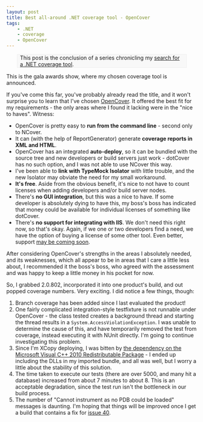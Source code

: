 ```yaml
---
layout: post
title: Best all-around .NET coverage tool - OpenCover
tags: 
    - .NET
    - coverage
    - OpenCover
---
```


<div style="padding-left:.5em;padding-right:.5em;margin-left:2em;margin-right:2em;border:1px solid #EEE;background-color:#f8f8f8;">
This post is the conclusion of a series chronicling my <a href="/2011/07/18/can-you-cover-me-looking-for-a-net-coverage-tool/">search for a .NET coverage tool</a>.
</div>

This is the gala awards show, where my chosen coverage tool is announced. 

If you've come this far, you've probably already read the title, and it won't surprise you to learn that I've chosen <a href="https://github.com/sawilde/opencover">OpenCover</a>. It offered the best fit for my requirements - the only areas where I found it lacking were in the "nice to haves". <!--more-->Witness:
<ul>
   <li>OpenCover is pretty easy to <strong>run from the command line</strong> - second only to NCover.</li>
   <li>It can (with the help of ReportGenerator) generate <strong>coverage reports in XML and HTML</strong>.</li>
   <li>OpenCover has an integrated <strong>auto-deploy</strong>, so it can be bundled with the source tree and new developers or build servers just work - dotCover has no such option, and I was not able to use NCover this way.</li>
   <li>I've been able to <strong>link with TypeMock Isolator</strong> with little trouble, and the new Isolator may obviate the need for my small workaround.</li>
   <li><strong>It's free</strong>. Aside from the obvious benefit, it's nice to not have to count licenses when adding developers and/or build server nodes.</li>
   <li>There's <b>no GUI integration</b>, but this was a nice to have. If some developer is absolutely dying to have this, my boss's boss has indicated that money could be available for individual licenses of something like dotCover.</li>
   <li>There's <b>no support for integrating with IIS</b>. We don't need this right now, so that's okay. Again, if we one or two developers find a need, we have the option of buying a license of some other tool. Even better, support <a href="https://github.com/sawilde/opencover/issues/36">may be coming soon</a>.</li>
</ul>

After considering OpenCover's strengths in the areas I absolutely
needed, and its weaknesses, which all appear to be in areas that I
care a little less about, I recommended it the boss's boss, who agreed
with the assessment and was happy to keep a little money in his pocket
for now.

So, I grabbed 2.0.802, incorporated it into one product's build, and out popped coverage numbers. Very exciting. I did notice a few things, though:
<ol>
<li>Branch coverage has been added since I last evaluated the product!</li>
<li>One fairly complicated integration-style testfixture is not runnable under OpenCover - the class tested creates a background thread and starting the thread results in a <code>System.AccessViolationException</code>. I was unable to determine the cause of this, and have temporarily removed the test from coverage, instead executing it with NUnit directly. I'm going to continue investigating this problem.</li>
<li>Since I'm XCopy deploying, I was bitten by <a href="https://github.com/sawilde/opencover/issues/52">the dependency on the Microsoft Visual C++ 2010 Redistributable Package</a> - I ended up including the DLLs in my imported bundle, and all was well, but I worry a little about the stability of this solution.</li>
<li>The time taken to execute our tests (there are over 5000, and many hit a database) increased from about 7 minutes to about 8. This is an acceptable degradation, since the test run isn't the bottleneck in our build process.</li>
<li>The number of "Cannot instrument  as no PDB could be loaded" messages is daunting. I'm hoping that things will be improved once I get a build that contains a fix for <a href="https://github.com/sawilde/opencover/issues/40">issue 40</a>.</li>
</ol>